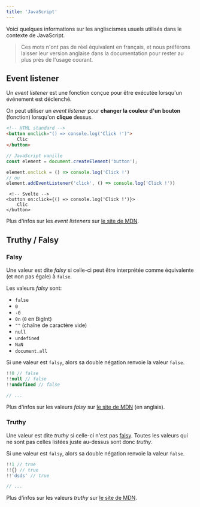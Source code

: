 ```yaml
---
title: 'JavaScript'
---
```


Voici quelques informations sur les angliscismes usuels utilisés dans le contexte de JavaScript.

> Ces mots n'ont pas de réel équivalent en français, et nous préférons laisser leur version anglaise dans la documentation pour rester au plus près de l'usage courant.

## Event listener

Un _event listener_ est une fonction conçue pour être exécutée lorsqu'un événement est déclenché.

On peut utiliser un _event listener_ pour **changer la couleur d'un bouton** (fonction) lorsqu'on **clique** dessus.

```html
<!-- HTML standard -->
<button onclick="() => console.log('Click !')">
	Clic
</button>
```

```ts
// JavaScript vanille
const element = document.createElement('button');

element.onclick = () => console.log('Click !')
// ou
element.addEventListener('click', () => console.log('Click !'))
```

```svelte
 <!-- Svelte -->
<button on:click={() => console.log('Click !')}>
	Clic
</button>
```

Plus d'infos sur les _event listeners_ sur [le site de MDN](https://developer.mozilla.org/fr/docs/Web/API/EventTarget/addEventListener).

## Truthy / Falsy

### Falsy

Une valeur est dite _falsy_ si celle-ci peut être interprétée comme équivalente (et non pas égale) à `false`.

Les valeurs _falsy_ sont:
- `false`
- `0`
- `-0`
- `0n` (`0` en BigInt)
- `""` (chaîne de caractère vide)
- `null`
- `undefined`
- `NaN`
- `document.all`

Si une valeur est `falsy`, alors sa double négation renvoie la valeur `false`.

```ts
!!0 // false
!!null // false
!!undefined // false

// ...
```

Plus d'infos sur les valeurs _falsy_ sur [le site de MDN](https://developer.mozilla.org/en-US/docs/Glossary/Falsy) (en anglais).

### Truthy

Une valeur est dite _truthy_ si celle-ci n'est pas <span class="vo">[falsy](/docs/javascript#truthy-falsy-falsy)</span>. Toutes les valeurs qui ne sont pas celles listées juste au-dessus sont donc _truthy_.

Si une valeur est `falsy`, alors sa double négation renvoie la valeur `false`.

```ts
!!1 // true
!!{} // true
!!'dsds' // true

// ...
```

Plus d'infos sur les valeurs _truthy_ sur [le site de MDN](https://developer.mozilla.org/fr/docs/Glossary/Truthy).
